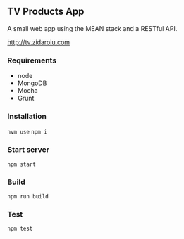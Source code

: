 ## TV Products App

A small web app using the MEAN stack and a RESTful API.

http://tv.zidaroiu.com

### Requirements

- node
- MongoDB
- Mocha
- Grunt

### Installation

``` nvm use ```
``` npm i ```

### Start server

``` npm start ```

### Build

``` npm run build ```

### Test

``` npm test ```
